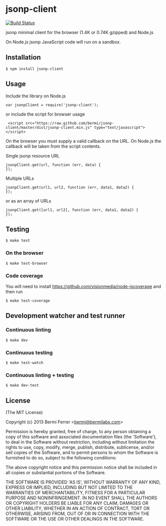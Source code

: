 # jsonp-client

[![Build Status](https://secure.travis-ci.org/bermi/jsonp-client.png?branch=master)](http://travis-ci.org/bermi/jsonp-client)

jsonp minimal client for the browser (1.4K or 0.74K gzipped) and Node.js

On Node.js jsonp JavaScript code will run on a sandbox.

## Installation

    $ npm install jsonp-client

## Usage

Include the library on Node.js

    var jsonpClient = require('jsonp-client');

or include the script for browser usage

     <script src="https://raw.github.com/bermi/jsonp-client/master/dist/jsonp-client.min.js" type="text/javascript"></script>

On the browser you must supply a valid callback on the URL. On Node.js the callback
will be taken from the script contents.

Single jsonp resource URL

    jsonpClient.get(url, function (err, data) {
    });

Multiple URLs

    jsonpClient.get(url1, url2, function (err, data1, data2) {
    });

or as an array of URLs

    jsonpClient.get([url1, url2], function (err, data1, data2) {
    });

## Testing

    $ make test

### On the browser

    $ make test-browser

### Code coverage

You will need to install https://github.com/visionmedia/node-jscoverage
and then run

    $ make test-coverage

## Development watcher and test runner

### Continuous linting

    $ make dev

### Continuous testing

    $ make test-watch

### Continuous linting + testing

    $ make dev-test


## License

(The MIT License)

Copyright (c) 2013 Bermi Ferrer &lt;bermi@bermilabs.com&gt;

Permission is hereby granted, free of charge, to any person obtaining
a copy of this software and associated documentation files (the
'Software'), to deal in the Software without restriction, including
without limitation the rights to use, copy, modify, merge, publish,
distribute, sublicense, and/or sell copies of the Software, and to
permit persons to whom the Software is furnished to do so, subject to
the following conditions:

The above copyright notice and this permission notice shall be
included in all copies or substantial portions of the Software.

THE SOFTWARE IS PROVIDED 'AS IS', WITHOUT WARRANTY OF ANY KIND,
EXPRESS OR IMPLIED, INCLUDING BUT NOT LIMITED TO THE WARRANTIES OF
MERCHANTABILITY, FITNESS FOR A PARTICULAR PURPOSE AND NONINFRINGEMENT.
IN NO EVENT SHALL THE AUTHORS OR COPYRIGHT HOLDERS BE LIABLE FOR ANY
CLAIM, DAMAGES OR OTHER LIABILITY, WHETHER IN AN ACTION OF CONTRACT,
TORT OR OTHERWISE, ARISING FROM, OUT OF OR IN CONNECTION WITH THE
SOFTWARE OR THE USE OR OTHER DEALINGS IN THE SOFTWARE.